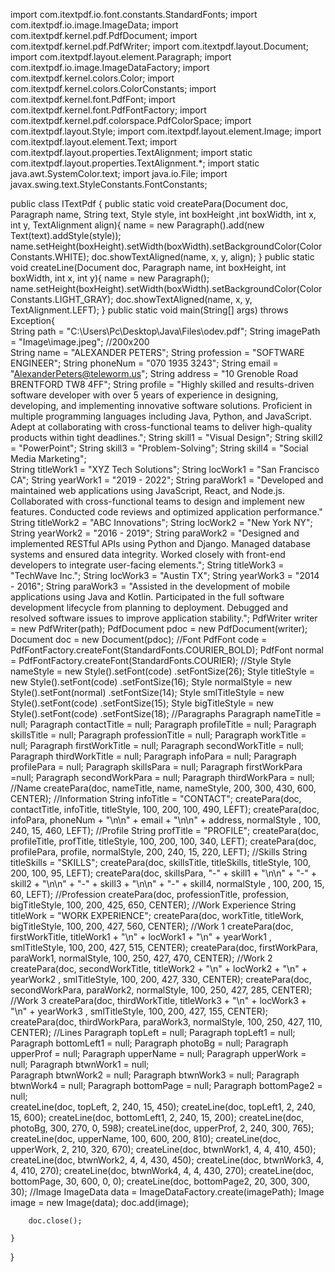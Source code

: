 import com.itextpdf.io.font.constants.StandardFonts;
import com.itextpdf.io.image.ImageData;
import com.itextpdf.kernel.pdf.PdfDocument;
import com.itextpdf.kernel.pdf.PdfWriter;
import com.itextpdf.layout.Document;
import com.itextpdf.layout.element.Paragraph;
import com.itextpdf.io.image.ImageDataFactory;
import com.itextpdf.kernel.colors.Color;
import com.itextpdf.kernel.colors.ColorConstants;
import com.itextpdf.kernel.font.PdfFont;
import com.itextpdf.kernel.font.PdfFontFactory;
import com.itextpdf.kernel.pdf.colorspace.PdfColorSpace;
import com.itextpdf.layout.Style;
import com.itextpdf.layout.element.Image;
import com.itextpdf.layout.element.Text;
import com.itextpdf.layout.properties.TextAlignment;
import static com.itextpdf.layout.properties.TextAlignment.*;
import static java.awt.SystemColor.text;
import java.io.File;
import javax.swing.text.StyleConstants.FontConstants;

public class ITextPdf {
    public static void createPara(Document doc, Paragraph name, String text, Style style, int boxHeight
                        ,int boxWidth, int x, int y, TextAlignment align){
        name = new Paragraph().add(new Text(text).addStyle(style));
        name.setHeight(boxHeight).setWidth(boxWidth).setBackgroundColor(ColorConstants.WHITE);
        doc.showTextAligned(name, x, y, align);
    }
    public static void createLine(Document doc, Paragraph name, int boxHeight, int boxWidth, int x, int y){
        name = new Paragraph();
        name.setHeight(boxHeight).setWidth(boxWidth).setBackgroundColor(ColorConstants.LIGHT_GRAY);
        doc.showTextAligned(name, x, y, TextAlignment.LEFT);
    }
    public static void main(String[] args) throws Exception{  
        String path = "C:\\Users\\Pc\\Desktop\\Java\\Files\\odev.pdf";
        String imagePath = "Image\\image.jpeg"; //200x200   
        String name = "ALEXANDER PETERS";
        String profession = "SOFTWARE ENGINEER";
        String phoneNum = "070 1935 3243";
        String email = "AlexanderPeters@teleworm.us";
        String address = "10 Grenoble Road BRENTFORD TW8 4FF";
        String profile = "Highly skilled and results-driven software developer with over 5 years of experience in designing, developing, and implementing innovative software solutions. Proficient in multiple programming languages including Java, Python, and JavaScript. Adept at collaborating with cross-functional teams to deliver high-quality products within tight deadlines.";
        String skill1 = "Visual Design";
        String skill2 = "PowerPoint";
        String skill3 = "Problem-Solving";
        String skill4 = "Social Media Marketing";        
        String titleWork1 = "XYZ Tech Solutions";
        String locWork1 = "San Francisco CA";
        String yearWork1 = "2019 - 2022";
        String paraWork1 = "Developed and maintained web applications using JavaScript, React, and Node.js. Collaborated with cross-functional teams to design and implement new features. Conducted code reviews and optimized application performance."
        String titleWork2 = "ABC Innovations";
        String locWork2 = "New York NY";
        String yearWork2 = "2016 - 2019";
        String paraWork2 = "Designed and implemented RESTful APIs using Python and Django. Managed database systems and ensured data integrity. Worked closely with front-end developers to integrate user-facing elements.";
        String titleWork3 = "TechWave Inc.";
        String locWork3 = "Austin TX";
        String yearWork3 = "2014 - 2016";
        String paraWork3 = "Assisted in the development of mobile applications using Java and Kotlin. Participated in the full software development lifecycle from planning to deployment. Debugged and resolved software issues to improve application stability.";
        PdfWriter writer = new PdfWriter(path);
        PdfDocument pdoc = new PdfDocument(writer);
        Document doc = new Document(pdoc);
    //Font
        PdfFont code = PdfFontFactory.createFont(StandardFonts.COURIER_BOLD);
        PdfFont normal = PdfFontFactory.createFont(StandardFonts.COURIER);
        //Style
        Style nameStyle = new Style().setFont(code)
                .setFontSize(26);
        Style titleStyle = new Style().setFont(code)
                .setFontSize(16);
        Style normalStyle = new Style().setFont(normal)
                .setFontSize(14);
        Style smlTitleStyle = new Style().setFont(code)
                .setFontSize(15);
        Style bigTitleStyle = new Style().setFont(code)
                .setFontSize(18);
    //Paragraphs
        Paragraph nameTitle = null;
        Paragraph contactTitle = null;
        Paragraph profileTitle = null;
        Paragraph skillsTitle = null;
        Paragraph professionTitle = null;
        Paragraph workTitle = null;
        Paragraph firstWorkTitle = null;
        Paragraph secondWorkTitle = null;
        Paragraph thirdWorkTitle = null;
        Paragraph infoPara = null;
        Paragraph profilePara = null;
        Paragraph skillsPara = null;
        Paragraph firstWorkPara =null;
        Paragraph secondWorkPara = null;
        Paragraph thirdWorkPara = null;
        //Name
        createPara(doc, nameTitle, name, nameStyle, 200, 300, 430, 600, CENTER);
        //Information
        String infoTitle = "CONTACT";
        createPara(doc, contactTitle, infoTitle, titleStyle, 100, 200, 100, 490, LEFT);
        createPara(doc, infoPara, phoneNum + "\n\n" + email + "\n\n" + address, normalStyle
                , 100, 240, 15, 460, LEFT);
        //Profile
        String profTitle = "PROFILE";
        createPara(doc, profileTitle, profTitle, titleStyle, 100, 200, 100, 340, LEFT);
        createPara(doc, profilePara, profile, normalStyle, 200, 240, 15, 220, LEFT);
        //Skills
        String titleSkills = "SKILLS";
        createPara(doc, skillsTitle, titleSkills, titleStyle, 100, 200, 100, 95, LEFT);
        createPara(doc, skillsPara, "-" + skill1 + "\n\n" + "-" + skill2 + "\n\n" 
                        + "-" + skill3 + "\n\n" + "-" + skill4, normalStyle
                , 100, 200, 15, 60, LEFT);
        //Profession
        createPara(doc, professionTitle, profession, bigTitleStyle, 100, 200, 425, 650, CENTER);
        //Work Experience
        String titleWork = "WORK EXPERIENCE";
        createPara(doc, workTitle, titleWork, bigTitleStyle, 100, 200, 427, 560, CENTER);
        //Work 1
        createPara(doc, firstWorkTitle, titleWork1 + "\n" + locWork1 + "\n" + yearWork1
                            , smlTitleStyle, 100, 200, 427, 515, CENTER);
        createPara(doc, firstWorkPara, paraWork1, normalStyle, 100, 250, 427, 470, CENTER);
        //Work 2
        createPara(doc, secondWorkTitle, titleWork2 + "\n" + locWork2 + "\n" + yearWork2
                , smlTitleStyle, 100, 200, 427, 330, CENTER);
        createPara(doc, secondWorkPara, paraWork2, normalStyle, 100, 250, 427, 285, CENTER);
        //Work 3
        createPara(doc, thirdWorkTitle, titleWork3 + "\n" + locWork3 + "\n" + yearWork3
                , smlTitleStyle, 100, 200, 427, 155, CENTER);
        createPara(doc, thirdWorkPara, paraWork3, normalStyle, 100, 250, 427, 110, CENTER);
    //Lines
        Paragraph topLeft = null;
        Paragraph topLeft1 = null;
        Paragraph bottomLeft1 = null;
        Paragraph photoBg = null;
        Paragraph upperProf = null;
        Paragraph upperName = null;
        Paragraph upperWork = null;
        Paragraph btwnWork1 = null;         
        Paragraph btwnWork2 = null; 
        Paragraph btwnWork3 = null;
        Paragraph btwnWork4 = null;
        Paragraph bottomPage = null;
        Paragraph bottomPage2 = null;     
        createLine(doc, topLeft, 2, 240, 15, 450);
        createLine(doc, topLeft1, 2, 240, 15, 600);
        createLine(doc, bottomLeft1, 2, 240, 15, 200);
        createLine(doc, photoBg, 300, 270, 0, 598);
        createLine(doc, upperProf, 2, 240, 300, 765);
        createLine(doc, upperName, 100, 600, 200, 810);
        createLine(doc, upperWork, 2, 210, 320, 670);
        createLine(doc, btwnWork1, 4, 4, 410, 450);
        createLine(doc, btwnWork2, 4, 4, 430, 450);
        createLine(doc, btwnWork3, 4, 4, 410, 270);
        createLine(doc, btwnWork4, 4, 4, 430, 270);
        createLine(doc, bottomPage, 30, 600, 0, 0);
        createLine(doc, bottomPage2, 20, 300, 300, 30);
    //Image
        ImageData data = ImageDataFactory.create(imagePath);
        Image image = new Image(data);
        doc.add(image);

        doc.close();
        
    }
}
